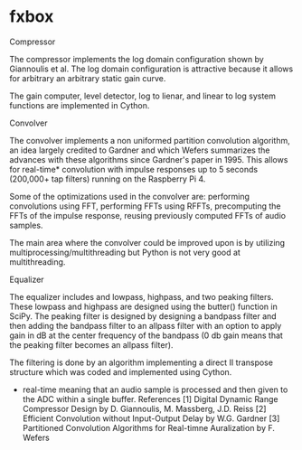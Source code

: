 # fxbox
Compressor

The compressor implements the log domain configuration shown by Giannoulis et al. The log domain configuration is attractive because it allows for arbitrary an arbitrary static gain curve.

The gain computer, level detector, log to lienar, and linear to log system functions are implemented in Cython.

Convolver

The convolver implements a non uniformed partition convolution algorithm, an idea largely credited to Gardner and which Wefers summarizes the advances with these algorithms since Gardner's paper in 1995. This allows for real-time* convolution with impulse responses up to 5 seconds (200,000+ tap filters) running on the Raspberry Pi 4.

Some of the optimizations used in the convolver are: performing convolutions using FFT, performing FFTs using RFFTs, precomputing the FFTs of the impulse response, reusing previously computed FFTs of audio samples.

The main area where the convolver could be improved upon is by utilizing multiprocessing/multithreading but Python is not very good at multithreading.

Equalizer

The equalizer includes and lowpass, highpass, and two peaking filters. These lowpass and highpass are designed using the butter() function in SciPy. The peaking filter is designed by designing a bandpass filter and then adding the bandpass filter to an allpass filter with an option to apply gain in dB at the center frequency of the bandpass (0 db gain means that the peaking filter becomes an allpass filter).

The filtering is done by an algorithm implementing a direct II transpose structure which was coded and implemented using Cython.

* real-time meaning that an audio sample is processed and then given to the ADC within a single buffer.
References
[1] Digital Dynamic Range Compressor Design by D. Giannoulis, M. Massberg, J.D. Reiss
[2] Efficient Convolution without Input-Output Delay by W.G. Gardner
[3] Partitioned Convolution Algorithms for Real-timne Auralization by F. Wefers
